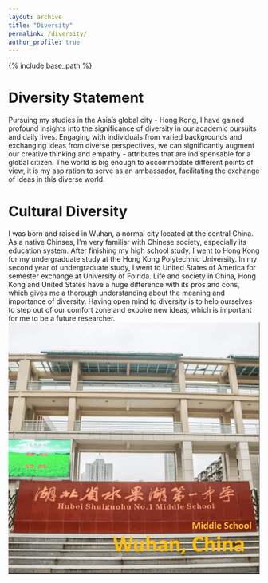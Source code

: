 ```yaml
---
layout: archive
title: "Diversity"
permalink: /diversity/
author_profile: true
---  
```

{% include base_path %}


Diversity Statement
======
Pursuing my studies in the Asia’s global city - Hong Kong, I have gained profound insights into the significance of diversity in our academic pursuits and daily lives. Engaging with individuals from varied backgrounds and exchanging ideas from diverse perspectives, we can significantly augment our creative thinking and empathy - attributes that are indispensable for a global citizen. The world is big enough to accommodate different points of view, it is my aspiration to serve as an ambassador, facilitating the exchange of ideas in this diverse world.

Cultural Diversity 
====== 
I was born and raised in Wuhan, a normal city located at the central China. As a native Chinses, I'm very familiar with Chinese society, especially its education system. After finishing my high school study, I went to Hong Kong for my undergraduate study at the Hong Kong Polytechnic University. In my second year of undergraduate study, I went to United States of America for semester exchange at University of Folrida. Life and society in China, Hong Kong and United States have a huge difference with its pros and cons, which gives me a thorough understanding about the meaning and importance of diversity. Having open mind to diversity is to help ourselves to step out of our comfort zone and expolre new ideas, which is important for me to be a future researcher.
![](../images/gif2.gif)
